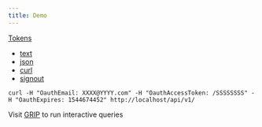 ```yaml
---
title: Demo
---
```


<nav>
  <div class="nav-wrapper">
    <a href="#" class="brand-logo">Tokens</a>
    <ul id="nav-mobile" class="right hide-on-med-and-down">
      <li><a href="/_token.txt">text</a></li>
      <li><a href="/_token.json">json</a></li>
      <li><a href="/_token.curl">curl</a></li>
      <li><a href="/_signout">signout</a></li>
    </ul>
  </div>
</nav>

```
curl -H "OauthEmail: XXXX@YYYY.com" -H "OauthAccessToken: /SSSSSSSS" -H "OauthExpires: 1544674452" http://localhost/api/v1/
```


Visit [GRIP](/grip) to run interactive queries
